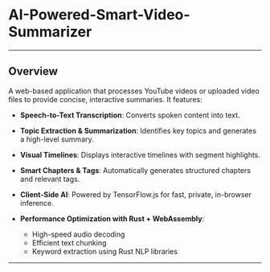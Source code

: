 # AI-Powered-Smart-Video-Summarizer

---

## Overview

A web-based application that processes YouTube videos or uploaded video files to provide concise, interactive summaries. It features:

* **Speech-to-Text Transcription**: Converts spoken content into text.
* **Topic Extraction & Summarization**: Identifies key topics and generates a high-level summary.
* **Visual Timelines**: Displays interactive timelines with segment highlights.
* **Smart Chapters & Tags**: Automatically generates structured chapters and relevant tags.
* **Client-Side AI**: Powered by TensorFlow\.js for fast, private, in-browser inference.
* **Performance Optimization with Rust + WebAssembly**:

  * High-speed audio decoding
  * Efficient text chunking
  * Keyword extraction using Rust NLP libraries

---

